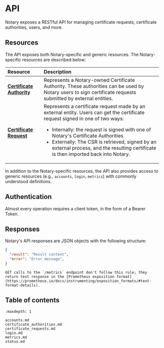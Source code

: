 # API

Notary exposes a RESTful API for managing certificate requests, certificate authorities, users, and more.

## Resources

The API exposes both Notary-specific and generic resources. The Notary-specific resources are described below:

| Resource                                                | Description                                                                                                                                                                                                                                                                                                                                                             |
| :------------------------------------------------------ | :---------------------------------------------------------------------------------------------------------------------------------------------------------------------------------------------------------------------------------------------------------------------------------------------------------------------------------------------------------------------- |
| [**Certificate Authority**](certificate_authorities.md) | Represents a Notary-owned Certificate Authority. These authorities can be used by Notary users to sign certificate requests submitted by external entities.                                                                                                                                                                                                             |
| [**Certificate Request**](certificate_requests.md)      | Represents a certificate request made by an external entity. Users can get the certificate request signed in one of two ways:<ul><li>Internally: the request is signed with one of Notary's Certificate Authorities</li><li>Externally: The CSR is retrieved, signed by an external process, and the resulting certificate is then imported back into Notary.</li></ul> |

In addition to the Notary-specific resources, the API also provides access to generic resources (e.g., `accounts`, `login`, `metrics`) with commonly understood definitions.

## Authentication

Almost every operation requires a client token, in the form of a Bearer Token.

## Responses

Notary's API responses are JSON objects with the following structure:

```json
{
  "result": "Result content",
  "error": "Error message",
}
```

```{note}
GET calls to the `/metrics` endpoint don't follow this rule; they return text response in the [Prometheus exposition format](https://prometheus.io/docs/instrumenting/exposition_formats/#text-format-details).
```

## Table of contents

```{toctree}
:maxdepth: 1

accounts.md
certificate_authorities.md
certificate_requests.md
login.md
metrics.md
status.md
```
